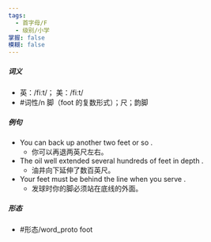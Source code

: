 ```yaml
---
tags:
  - 首字母/F
  - 级别/小学
掌握: false
模糊: false
---
```

##### 词义
- 英：/fiːt/； 美：/fiːt/
- #词性/n  脚（foot 的复数形式）；尺；韵脚
##### 例句
- You can back up another two feet or so .
	- 你可以再退两英尺左右。
- The oil well extended several hundreds of feet in depth .
	- 油井向下延伸了数百英尺。
- Your feet must be behind the line when you serve .
	- 发球时你的脚必须站在底线的外面。
##### 形态
- #形态/word_proto foot

